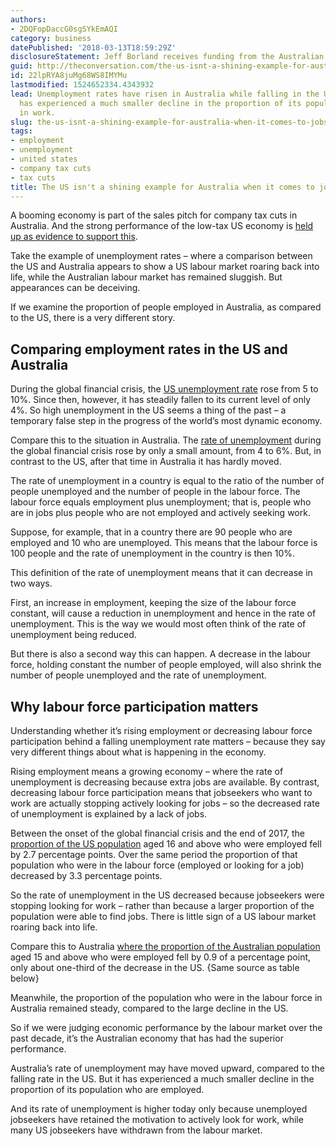 ```yaml
---
authors:
- 2DQFopDaccG0sgSYkEmAQI
category: business
datePublished: '2018-03-13T18:59:29Z'
disclosureStatement: Jeff Borland receives funding from the Australian Research Council.
guid: http://theconversation.com/the-us-isnt-a-shining-example-for-australia-when-it-comes-to-jobs-93006
id: 22lpRYA8juMg68WS8IMYMu
lastmodified: 1524652334.4343932
lead: Unemployment rates have risen in Australia while falling in the US. But Australia
  has experienced a much smaller decline in the proportion of its population who are
  in work.
slug: the-us-isnt-a-shining-example-for-australia-when-it-comes-to-jobs
tags:
- employment
- unemployment
- united states
- company tax cuts
- tax cuts
title: The US isn't a shining example for Australia when it comes to jobs
---
```

A booming economy is part of the sales pitch for company tax cuts in Australia. And the strong performance of the low-tax US economy is [held up as evidence to support this](https://www.theaustralian.com.au/national-affairs/us-tax-reform-underlines-benefit-of-company-tax-cuts-turnbull/news-story/11aa722ce1a6e96ec8421a39e2d55834). 

Take the example of unemployment rates – where a comparison between the US and Australia appears to show a US labour market roaring back into life, while the Australian labour market has remained sluggish. But appearances can be deceiving. 

If we examine the proportion of people employed in Australia, as compared to the US, there is a very different story.

## Comparing employment rates in the US and Australia

During the global financial crisis, the [US unemployment rate](https://data.bls.gov/timeseries/LNS14000000) rose from 5 to 10%. Since then, however, it has steadily fallen to its current level of only 4%. So high unemployment in the US seems a thing of the past – a temporary false step in the progress of the world’s most dynamic economy. 

Compare this to the situation in Australia. The [rate of unemployment](http://www.abs.gov.au/AUSSTATS/abs@.nsf/DetailsPage/6202.0Jan%202018?OpenDocument) during the global financial crisis rose by only a small amount, from 4 to 6%. But, in contrast to the US, after that time in Australia it has hardly moved. 

The rate of unemployment in a country is equal to the ratio of the number of people unemployed and the number of people in the labour force. The labour force equals employment plus unemployment; that is, people who are in jobs plus people who are not employed and actively seeking work. 

Suppose, for example, that in a country there are 90 people who are employed and 10 who are unemployed. This means that the labour force is 100 people and the rate of unemployment in the country is then 10%.


This definition of the rate of unemployment means that it can decrease in two ways. 

First, an increase in employment, keeping the size of the labour force constant, will cause a reduction in unemployment and hence in the rate of unemployment. This is the way we would most often think of the rate of unemployment being reduced.

But there is also a second way this can happen. A decrease in the labour force, holding constant the number of people employed, will also shrink the number of people unemployed and the rate of unemployment. 

## Why labour force participation matters

Understanding whether it’s rising employment or decreasing labour force participation behind a falling unemployment rate matters – because they say very different things about what is happening in the economy.

Rising employment means a growing economy – where the rate of unemployment is decreasing because extra jobs are available. By contrast, decreasing labour force participation means that jobseekers who want to work are actually stopping actively looking for jobs – so the decreased rate of unemployment is explained by a lack of jobs.

Between the onset of the global financial crisis and the end of 2017, the [proportion of the US population](https://data.bls.gov/timeseries/LNS12300000) aged 16 and above who were employed fell by 2.7 percentage points. Over the same period the proportion of that population who were in the labour force (employed or looking for a job) decreased by 3.3 percentage points. 

So the rate of unemployment in the US decreased because jobseekers were stopping looking for work – rather than because a larger proportion of the population were able to find jobs. There is little sign of a US labour market roaring back into life.

Compare this to Australia [where the proportion of the Australian population](http://www.abs.gov.au/AUSSTATS/abs@.nsf/DetailsPage/6202.0Jan%202018?OpenDocument) aged 15 and above who were employed fell by 0.9 of a percentage point, only about one-third of the decrease in the US. {Same source as table below} 

Meanwhile, the proportion of the population who were in the labour force in Australia remained steady, compared to the large decline in the US. 

So if we were judging economic performance by the labour market over the past decade, it’s the Australian economy that has had the superior performance. 

Australia’s rate of unemployment may have moved upward, compared to the falling rate in the US. But it has experienced a much smaller decline in the proportion of its population who are employed. 

And its rate of unemployment is higher today only because unemployed jobseekers have retained the motivation to actively look for work, while many US jobseekers have withdrawn from the labour market.